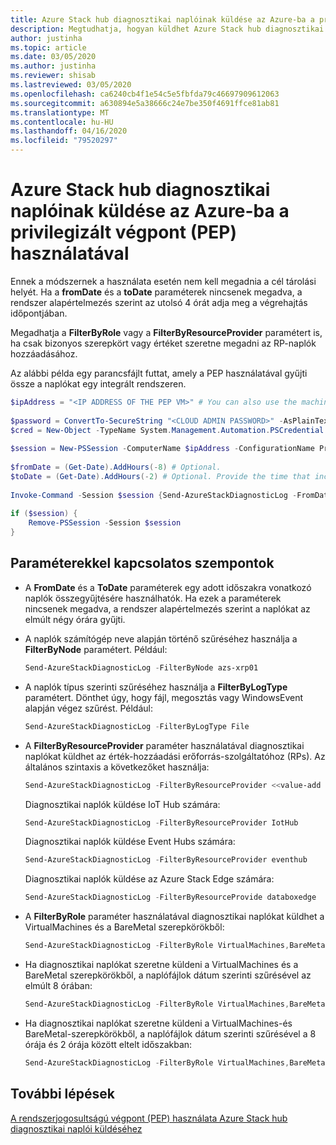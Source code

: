```yaml
---
title: Azure Stack hub diagnosztikai naplóinak küldése az Azure-ba a privilegizált végpont (PEP) használatával
description: Megtudhatja, hogyan küldhet Azure Stack hub diagnosztikai naplókat az Azure-ba az emelt szintű végpont (PEP) használatával.
author: justinha
ms.topic: article
ms.date: 03/05/2020
ms.author: justinha
ms.reviewer: shisab
ms.lastreviewed: 03/05/2020
ms.openlocfilehash: ca6240cb4f1e54c5e5fbfda79c46697909612063
ms.sourcegitcommit: a630894e5a38666c24e7be350f4691ffce81ab81
ms.translationtype: MT
ms.contentlocale: hu-HU
ms.lasthandoff: 04/16/2020
ms.locfileid: "79520297"
---
```

# <a name="send-azure-stack-hub-diagnostic-logs-to-azure-using-the-privileged-endpoint-pep"></a>Azure Stack hub diagnosztikai naplóinak küldése az Azure-ba a privilegizált végpont (PEP) használatával

Ennek a módszernek a használata esetén nem kell megadnia a cél tárolási helyét. Ha a **fromDate** és a **toDate** paraméterek nincsenek megadva, a rendszer alapértelmezés szerint az utolsó 4 órát adja meg a végrehajtás időpontjában. 

Megadhatja a **FilterByRole** vagy a **FilterByResourceProvider** paramétert is, ha csak bizonyos szerepkört vagy értéket szeretne megadni az RP-naplók hozzáadásához. 

Az alábbi példa egy parancsfájlt futtat, amely a PEP használatával gyűjti össze a naplókat egy integrált rendszeren. 


```powershell
$ipAddress = "<IP ADDRESS OF THE PEP VM>" # You can also use the machine name instead of IP address. 
 
$password = ConvertTo-SecureString "<CLOUD ADMIN PASSWORD>" -AsPlainText -Force 
$cred = New-Object -TypeName System.Management.Automation.PSCredential ("<DOMAIN NAME>\CloudAdmin", $password) 
 
$session = New-PSSession -ComputerName $ipAddress -ConfigurationName PrivilegedEndpoint -Credential $cred 
 
$fromDate = (Get-Date).AddHours(-8) # Optional. 
$toDate = (Get-Date).AddHours(-2) # Optional. Provide the time that includes the period for your issue 
 
Invoke-Command -Session $session {Send-AzureStackDiagnosticLog -FromDate $using:fromDate -ToDate $using:toDate} 
 
if ($session) { 
    Remove-PSSession -Session $session 
} 
```

## <a name="parameter-considerations"></a>Paraméterekkel kapcsolatos szempontok 

* A **FromDate** és a **ToDate** paraméterek egy adott időszakra vonatkozó naplók összegyűjtésére használhatók. Ha ezek a paraméterek nincsenek megadva, a rendszer alapértelmezés szerint a naplókat az elmúlt négy órára gyűjti.

* A naplók számítógép neve alapján történő szűréséhez használja a **FilterByNode** paramétert. Például:

  ```powershell
  Send-AzureStackDiagnosticLog -FilterByNode azs-xrp01
  ```

* A naplók típus szerinti szűréséhez használja a **FilterByLogType** paramétert. Dönthet úgy, hogy fájl, megosztás vagy WindowsEvent alapján végez szűrést. Például:

  ```powershell
  Send-AzureStackDiagnosticLog -FilterByLogType File
  ```

* A **FilterByResourceProvider** paraméter használatával diagnosztikai naplókat küldhet az érték-hozzáadási erőforrás-szolgáltatóhoz (RPs). Az általános szintaxis a következőket használja:
 
  ```powershell
  Send-AzureStackDiagnosticLog -FilterByResourceProvider <<value-add RP name>>
  ```
 
  Diagnosztikai naplók küldése IoT Hub számára: 

  ```powershell
  Send-AzureStackDiagnosticLog -FilterByResourceProvider IotHub
  ```
 
  Diagnosztikai naplók küldése Event Hubs számára:

  ```powershell
  Send-AzureStackDiagnosticLog -FilterByResourceProvider eventhub
  ```
 
  Diagnosztikai naplók küldése az Azure Stack Edge számára:

  ```powershell
  Send-AzureStackDiagnosticLog -FilterByResourceProvide databoxedge
  ```

* A **FilterByRole** paraméter használatával diagnosztikai naplókat küldhet a VirtualMachines és a BareMetal szerepkörökből:

  ```powershell
  Send-AzureStackDiagnosticLog -FilterByRole VirtualMachines,BareMetal
  ```

* Ha diagnosztikai naplókat szeretne küldeni a VirtualMachines és a BareMetal szerepkörökből, a naplófájlok dátum szerinti szűrésével az elmúlt 8 órában:

  ```powershell
  Send-AzureStackDiagnosticLog -FilterByRole VirtualMachines,BareMetal -FromDate (Get-Date).AddHours(-8)
  ```

* Ha diagnosztikai naplókat szeretne küldeni a VirtualMachines-és BareMetal-szerepkörökből, a naplófájlok dátum szerinti szűrésével a 8 órája és 2 órája között eltelt időszakban:

  ```powershell
  Send-AzureStackDiagnosticLog -FilterByRole VirtualMachines,BareMetal -FromDate (Get-Date).AddHours(-8) -ToDate (Get-Date).AddHours(-2)
  ```


## <a name="next-steps"></a>További lépések

[A rendszerjogosultságú végpont (PEP) használata Azure Stack hub diagnosztikai naplói küldéséhez](azure-stack-get-azurestacklog.md)

